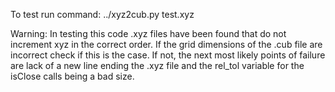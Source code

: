 To test run command:
../xyz2cub.py test.xyz

Warning:
In testing this code .xyz files have been found that do not increment xyz in the 
correct order. If the grid dimensions of the .cub file are incorrect check if this is 
the case. If not, the next most likely points of failure are lack of a new line
ending the .xyz file and the rel\_tol variable for the isClose calls being a bad size. 
